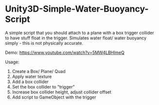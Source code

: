 # Unity3D-Simple-Water-Buoyancy-Script
A simple script that you should attach to a plane with a box trigger collider to have stuff float in the trigger. Simulates water float/ water buoyancy simply - this is not physically accurate.


Demo: https://www.youtube.com/watch?v=5MW4LBHlmeQ


Usage:

1) Create a Box/ Plane/ Quad
2) Apply water texture
3) Add a box collider
4) Set the box collider to "trigger"
5) Increase box collider height, adjust collider offset
6) Add script to GameObject with the trigger
